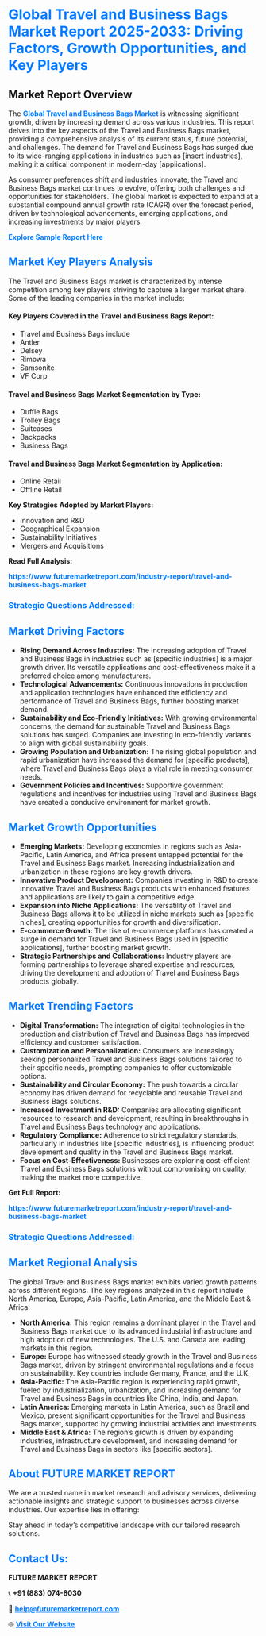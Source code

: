 <h1 style="color: #007BFF;">Global Travel and Business Bags Market Report 2025-2033: Driving Factors, Growth Opportunities, and Key Players</h1>

<section id="overview">
<h2>Market Report Overview</h2>
<p>The <a href="https://www.futuremarketreport.com/industry-report/travel-and-business-bags-market" style="color: #007BFF; text-decoration: none;"><strong>Global Travel and Business Bags Market</strong></a> is witnessing significant growth, driven by increasing demand across various industries. This report delves into the key aspects of the Travel and Business Bags market, providing a comprehensive analysis of its current status, future potential, and challenges. The demand for Travel and Business Bags has surged due to its wide-ranging applications in industries such as [insert industries], making it a critical component in modern-day [applications].</p>
<p>As consumer preferences shift and industries innovate, the Travel and Business Bags market continues to evolve, offering both challenges and opportunities for stakeholders. The global market is expected to expand at a substantial compound annual growth rate (CAGR) over the forecast period, driven by technological advancements, emerging applications, and increasing investments by major players.</p>
</section>

<section id="overview">
<p><a href="https://www.futuremarketreport.com/request-sample/reportId=97141" style="color: #007BFF; text-decoration: none;"><strong>Explore Sample Report Here</strong></a></p>
</section>

<section id="key-players">
<h2 style="color: #007BFF;">Market Key Players Analysis</h2>
<p>The Travel and Business Bags market is characterized by intense competition among key players striving to capture a larger market share. Some of the leading companies in the market include:</p>
<h4>Key Players Covered in the Travel and Business Bags Report:</h4>
<ul><li>Travel and Business Bags include</li><li>Antler</li><li>Delsey</li><li>Rimowa</li><li>Samsonite</li><li>VF Corp</li></ul>
<h4>Travel and Business Bags Market Segmentation by Type:</h4>
<ul><li>Duffle Bags</li><li>Trolley Bags</li><li>Suitcases</li><li>Backpacks</li><li>Business Bags</li></ul>

<h4>Travel and Business Bags Market Segmentation by Application:</h4>
<ul><li>Online Retail</li><li>Offline Retail</li></ul>
<p><strong>Key Strategies Adopted by Market Players:</strong></p>
<ul>
<li>Innovation and R&D</li>
<li>Geographical Expansion</li>
<li>Sustainability Initiatives</li>
<li>Mergers and Acquisitions</li>
</ul>
</section>

<section>
<p><strong>Read Full Analysis: </strong></p><a href="https://www.futuremarketreport.com/industry-report/travel-and-business-bags-market" style="color: #007BFF; text-decoration: none;"><strong>https://www.futuremarketreport.com/industry-report/travel-and-business-bags-market</strong></a>
<h3 style="color: #007BFF;">Strategic Questions Addressed:</h3>
</section>

<section id="driving-factors">
<h2 style="color: #007BFF;">Market Driving Factors</h2>
<ul>
<li><strong>Rising Demand Across Industries:</strong> The increasing adoption of Travel and Business Bags in industries such as [specific industries] is a major growth driver. Its versatile applications and cost-effectiveness make it a preferred choice among manufacturers.</li>
<li><strong>Technological Advancements:</strong> Continuous innovations in production and application technologies have enhanced the efficiency and performance of Travel and Business Bags, further boosting market demand.</li>
<li><strong>Sustainability and Eco-Friendly Initiatives:</strong> With growing environmental concerns, the demand for sustainable Travel and Business Bags solutions has surged. Companies are investing in eco-friendly variants to align with global sustainability goals.</li>
<li><strong>Growing Population and Urbanization:</strong> The rising global population and rapid urbanization have increased the demand for [specific products], where Travel and Business Bags plays a vital role in meeting consumer needs.</li>
<li><strong>Government Policies and Incentives:</strong> Supportive government regulations and incentives for industries using Travel and Business Bags have created a conducive environment for market growth.</li>
</ul>
</section>

<section id="growth-opportunities">
<h2 style="color: #007BFF;">Market Growth Opportunities</h2>
<ul>
<li><strong>Emerging Markets:</strong> Developing economies in regions such as Asia-Pacific, Latin America, and Africa present untapped potential for the Travel and Business Bags market. Increasing industrialization and urbanization in these regions are key growth drivers.</li>
<li><strong>Innovative Product Development:</strong> Companies investing in R&D to create innovative Travel and Business Bags products with enhanced features and applications are likely to gain a competitive edge.</li>
<li><strong>Expansion into Niche Applications:</strong> The versatility of Travel and Business Bags allows it to be utilized in niche markets such as [specific niches], creating opportunities for growth and diversification.</li>
<li><strong>E-commerce Growth:</strong> The rise of e-commerce platforms has created a surge in demand for Travel and Business Bags used in [specific applications], further boosting market growth.</li>
<li><strong>Strategic Partnerships and Collaborations:</strong> Industry players are forming partnerships to leverage shared expertise and resources, driving the development and adoption of Travel and Business Bags products globally.</li>
</ul>
</section>

<section id="trending-factors">
<h2 style="color: #007BFF;">Market Trending Factors</h2>
<ul>
<li><strong>Digital Transformation:</strong> The integration of digital technologies in the production and distribution of Travel and Business Bags has improved efficiency and customer satisfaction.</li>
<li><strong>Customization and Personalization:</strong> Consumers are increasingly seeking personalized Travel and Business Bags solutions tailored to their specific needs, prompting companies to offer customizable options.</li>
<li><strong>Sustainability and Circular Economy:</strong> The push towards a circular economy has driven demand for recyclable and reusable Travel and Business Bags solutions.</li>
<li><strong>Increased Investment in R&D:</strong> Companies are allocating significant resources to research and development, resulting in breakthroughs in Travel and Business Bags technology and applications.</li>
<li><strong>Regulatory Compliance:</strong> Adherence to strict regulatory standards, particularly in industries like [specific industries], is influencing product development and quality in the Travel and Business Bags market.</li>
<li><strong>Focus on Cost-Effectiveness:</strong> Businesses are exploring cost-efficient Travel and Business Bags solutions without compromising on quality, making the market more competitive.</li>
</ul>
</section>

<section>
<p><strong>Get Full Report: </strong></p><a href="https://www.futuremarketreport.com/industry-report/travel-and-business-bags-market" style="color: #007BFF; text-decoration: none;"><strong>https://www.futuremarketreport.com/industry-report/travel-and-business-bags-market</strong></a>
<h3 style="color: #007BFF;">Strategic Questions Addressed:</h3>
</section>


<section id="regional-analysis">
<h2 style="color: #007BFF;">Market Regional Analysis</h2>
<p>The global Travel and Business Bags market exhibits varied growth patterns across different regions. The key regions analyzed in this report include North America, Europe, Asia-Pacific, Latin America, and the Middle East & Africa:</p>
<ul>
<li><strong>North America:</strong> This region remains a dominant player in the Travel and Business Bags market due to its advanced industrial infrastructure and high adoption of new technologies. The U.S. and Canada are leading markets in this region.</li>
<li><strong>Europe:</strong> Europe has witnessed steady growth in the Travel and Business Bags market, driven by stringent environmental regulations and a focus on sustainability. Key countries include Germany, France, and the U.K.</li>
<li><strong>Asia-Pacific:</strong> The Asia-Pacific region is experiencing rapid growth, fueled by industrialization, urbanization, and increasing demand for Travel and Business Bags in countries like China, India, and Japan.</li>
<li><strong>Latin America:</strong> Emerging markets in Latin America, such as Brazil and Mexico, present significant opportunities for the Travel and Business Bags market, supported by growing industrial activities and investments.</li>
<li><strong>Middle East & Africa:</strong> The region’s growth is driven by expanding industries, infrastructure development, and increasing demand for Travel and Business Bags in sectors like [specific sectors].</li>
</ul>
</section>

<footer>
<h2 style="color: #007BFF;">About FUTURE MARKET REPORT</h2>
<p>We are a trusted name in market research and advisory services, delivering actionable insights and strategic support to businesses across diverse industries. Our expertise lies in offering:</p>

<p>Stay ahead in today’s competitive landscape with our tailored research solutions.</p>

<h2 style="color: #007BFF;">Contact Us:</h2>
<p><strong>FUTURE MARKET REPORT</strong></p>
<p>📞 <strong>+91 (883) 074-8030</strong></p>
<p>📧 <strong><a href="mailto:help@futuremarketreport.com" style="color: #007BFF;">help@futuremarketreport.com</a></strong></p>
<p>🌐 <strong><a href="https://www.futuremarketreport.com/" style="color: #007BFF;">Visit Our Website</a></strong></p>
</footer>